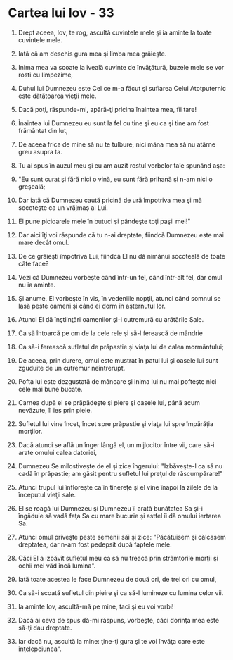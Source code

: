 # Cartea lui Iov - 33

1. Drept aceea, Iov, te rog, ascultă cuvintele mele şi ia aminte la toate cuvintele mele. 

2. Iată că am deschis gura mea şi limba mea grăieşte. 

3. Inima mea va scoate la iveală cuvinte de învăţătură, buzele mele se vor rosti cu limpezime, 

4. Duhul lui Dumnezeu este Cel ce m-a făcut şi suflarea Celui Atotputernic este dătătoarea vieţii mele. 

5. Dacă poţi, răspunde-mi, apără-ţi pricina înaintea mea, fii tare! 

6. Înaintea lui Dumnezeu eu sunt la fel cu tine şi eu ca şi tine am fost frământat din lut, 

7. De aceea frica de mine să nu te tulbure, nici mâna mea să nu atârne greu asupra ta. 

8. Tu ai spus în auzul meu şi eu am auzit rostul vorbelor tale spunând aşa: 

9. "Eu sunt curat şi fără nici o vină, eu sunt fără prihană şi n-am nici o greşeală; 

10. Dar iată că Dumnezeu caută pricină de ură împotriva mea şi mă socoteşte ca un vrăjmaş al Lui. 

11. El pune picioarele mele în butuci şi pândeşte toţi paşii mei!" 

12. Dar aici îţi voi răspunde că tu n-ai dreptate, fiindcă Dumnezeu este mai mare decât omul. 

13. De ce grăieşti împotriva Lui, fiindcă El nu dă nimănui socoteală de toate câte face? 

14. Vezi că Dumnezeu vorbeşte când într-un fel, când într-alt fel, dar omul nu ia aminte. 

15. Şi anume, El vorbeşte în vis, în vedeniile nopţii, atunci când somnul se lasă peste oameni şi când ei dorm în aşternutul lor. 

16. Atunci El dă înştiinţări oamenilor şi-i cutremură cu arătările Sale. 

17. Ca să întoarcă pe om de la cele rele şi să-l ferească de mândrie 

18. Ca să-i ferească sufletul de prăpastie şi viaţa lui de calea mormântului; 

19. De aceea, prin durere, omul este mustrat în patul lui şi oasele lui sunt zguduite de un cutremur neîntrerupt. 

20. Pofta lui este dezgustată de mâncare şi inima lui nu mai pofteşte nici cele mai bune bucate. 

21. Carnea după el se prăpădeşte şi piere şi oasele lui, până acum nevăzute, îi ies prin piele. 

22. Sufletul lui vine încet, încet spre prăpastie şi viaţa lui spre împărăţia morţilor. 

23. Dacă atunci se află un înger lângă el, un mijlocitor între vii, care să-i arate omului calea datoriei, 

24. Dumnezeu Se milostiveşte de el şi zice îngerului: "Izbăveşte-l ca să nu cadă în prăpastie; am găsit pentru sufletul lui preţul de răscumpărare!" 

25. Atunci trupul lui înfloreşte ca în tinereţe şi el vine înapoi la zilele de la începutul vieţii sale. 

26. El se roagă lui Dumnezeu şi Dumnezeu îi arată bunătatea Sa şi-i îngăduie să vadă faţa Sa cu mare bucurie şi astfel îi dă omului iertarea Sa. 

27. Atunci omul priveşte peste semenii săi şi zice: "Păcătuisem şi călcasem dreptatea, dar n-am fost pedepsit după faptele mele. 

28. Căci El a izbăvit sufletul meu ca să nu treacă prin strâmtorile morţii şi ochii mei văd încă lumina". 

29. Iată toate acestea le face Dumnezeu de două ori, de trei ori cu omul, 

30. Ca să-i scoată sufletul din pieire şi ca să-l lumineze cu lumina celor vii. 

31. Ia aminte Iov, ascultă-mă pe mine, taci şi eu voi vorbi! 

32. Dacă ai ceva de spus dă-mi răspuns, vorbeşte, căci dorinţa mea este să-ţi dau dreptate. 

33. Iar dacă nu, ascultă la mine: ţine-ţi gura şi te voi învăţa care este înţelepciunea". 

